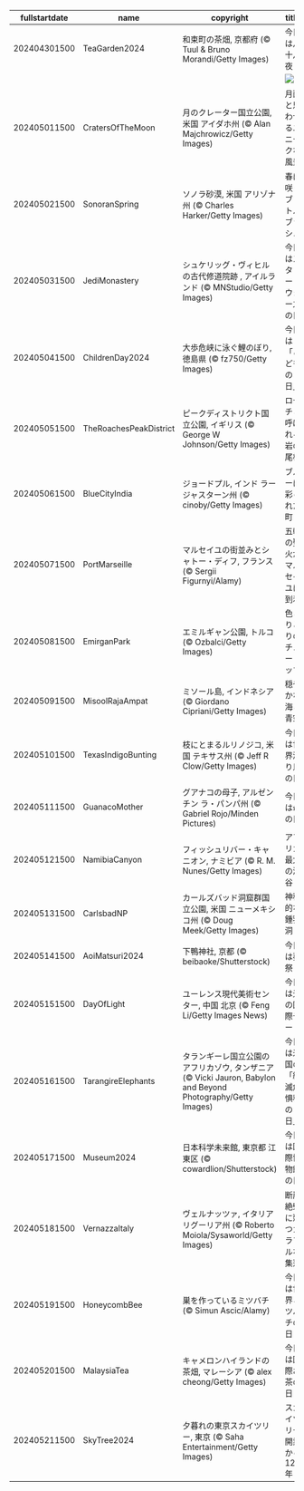 |fullstartdate|name|copyright|title|image|
|--|--|--|--|--|
202404301500|TeaGarden2024|和束町の茶畑, 京都府 (© Tuul & Bruno Morandi/Getty Images)|今日は八十八夜|![](/ja-JP/2024/05/202404301500TeaGarden2024.jpg)|
||||![](/ja-JP/2024/05/.jpg)|
202405011500|CratersOfTheMoon|月のクレーター国立公園, 米国 アイダホ州 (© Alan Majchrowicz/Getty Images)|月面と思わせるユニークな風景|![](/ja-JP/2024/05/202405011500CratersOfTheMoon.jpg)|
202405021500|SonoranSpring|ソノラ砂漠, 米国 アリゾナ州 (© Charles Harker/Getty Images)|春に咲くブリトルブッシュ|![](/ja-JP/2024/05/202405021500SonoranSpring.jpg)|
202405031500|JediMonastery|シュケリッグ・ヴィヒルの古代修道院跡 , アイルランド (© MNStudio/Getty Images)|今日はスター・ウォーズの日|![](/ja-JP/2024/05/202405031500JediMonastery.jpg)|
202405041500|ChildrenDay2024|大歩危峡に泳ぐ鯉のぼり, 徳島県 (© fz750/Getty Images)|今日は「こどもの日」|![](/ja-JP/2024/05/202405041500ChildrenDay2024.jpg)|
202405051500|TheRoachesPeakDistrict|ピークディストリクト国立公園, イギリス (© George W Johnson/Getty Images)|ローチと呼ばれる岩の尾根|![](/ja-JP/2024/05/202405051500TheRoachesPeakDistrict.jpg)|
202405061500|BlueCityIndia|ジョードプル, インド ラージャスターン州 (© cinoby/Getty Images)|ブルーに彩られた町|![](/ja-JP/2024/05/202405061500BlueCityIndia.jpg)|
202405071500|PortMarseille|マルセイユの街並みとシャトー・ディフ, フランス (© Sergii Figurnyi/Alamy)|五輪の聖火がマルセイユに到着|![](/ja-JP/2024/05/202405071500PortMarseille.jpg)|
202405081500|EmirganPark|エミルギャン公園, トルコ (© Ozbalci/Getty Images)|色とりどりのチューリップ|![](/ja-JP/2024/05/202405081500EmirganPark.jpg)|
202405091500|MisoolRajaAmpat|ミソール島, インドネシア  (© Giordano Cipriani/Getty Images)|穏やかな海と青空|![](/ja-JP/2024/05/202405091500MisoolRajaAmpat.jpg)|
202405101500|TexasIndigoBunting|枝にとまるルリノジコ, 米国 テキサス州 (© Jeff R Clow/Getty Images)|今日は世界渡り鳥の日|![](/ja-JP/2024/05/202405101500TexasIndigoBunting.jpg)|
202405111500|GuanacoMother|グアナコの母子, アルゼンチン ラ・パンパ州 (© Gabriel Rojo/Minden Pictures)|今日は母の日|![](/ja-JP/2024/05/202405111500GuanacoMother.jpg)|
202405121500|NamibiaCanyon|フィッシュリバー・キャニオン, ナミビア (© R. M. Nunes/Getty Images)|アフリカ最大の渓谷|![](/ja-JP/2024/05/202405121500NamibiaCanyon.jpg)|
202405131500|CarlsbadNP|カールズバッド洞窟群国立公園, 米国 ニューメキシコ州 (© Doug Meek/Getty Images)|神秘的な鍾乳洞|![](/ja-JP/2024/05/202405131500CarlsbadNP.jpg)|
202405141500|AoiMatsuri2024|下鴨神社, 京都 (© beibaoke/Shutterstock)|今日は葵祭|![](/ja-JP/2024/05/202405141500AoiMatsuri2024.jpg)|
202405151500|DayOfLight|ユーレンス現代美術センター, 中国 北京 (© Feng Li/Getty Images News)|今日は光の国際デー|![](/ja-JP/2024/05/202405151500DayOfLight.jpg)|
202405161500|TarangireElephants|タランギーレ国立公園のアフリカゾウ, タンザニア (© Vicki Jauron, Babylon and Beyond Photography/Getty Images)|今日は米国の「絶滅危惧種の日」|![](/ja-JP/2024/05/202405161500TarangireElephants.jpg)|
202405171500|Museum2024|日本科学未来館, 東京都 江東区 (© cowardlion/Shutterstock)|今日は国際博物館の日|![](/ja-JP/2024/05/202405171500Museum2024.jpg)|
202405181500|VernazzaItaly|ヴェルナッツァ, イタリア リグーリア州 (© Roberto Moiola/Sysaworld/Getty Images)|断崖絶壁に建つカラフルな集落|![](/ja-JP/2024/05/202405181500VernazzaItaly.jpg)|
202405191500|HoneycombBee|巣を作っているミツバチ (© Simun Ascic/Alamy)|今日は世界ミツバチの日|![](/ja-JP/2024/05/202405191500HoneycombBee.jpg)|
202405201500|MalaysiaTea|キャメロンハイランドの茶畑, マレーシア (© alex cheong/Getty Images)|今日は国際お茶の日|![](/ja-JP/2024/05/202405201500MalaysiaTea.jpg)|
202405211500|SkyTree2024|夕暮れの東京スカイツリー,  東京 (© Saha Entertainment/Getty Images)|スカイツリー開業から 12 年|![](/ja-JP/2024/05/202405211500SkyTree2024.jpg)|
